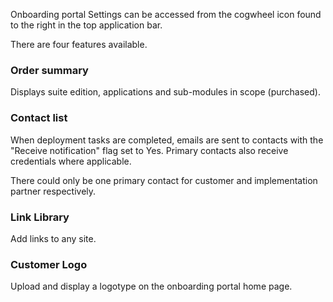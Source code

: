 Onboarding portal Settings can be accessed from the cogwheel icon found to the right in the top application bar.

There are four features available.

### Order summary

Displays suite edition, applications and sub-modules in scope (purchased).

### Contact list 

When deployment tasks are completed, emails are sent to contacts with the "Receive notification" flag set to Yes. Primary contacts also receive credentials where applicable. 

There could only be one primary contact for customer and implementation partner respectively.  

### Link Library

Add links to any site.

### Customer Logo

Upload and display a logotype on the onboarding portal home page.
